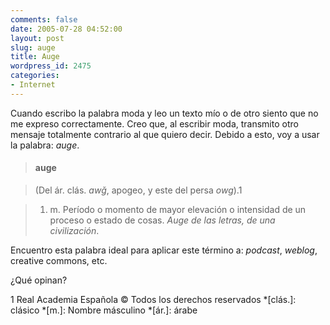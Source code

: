 ```yaml
---
comments: false
date: 2005-07-28 04:52:00
layout: post
slug: auge
title: Auge
wordpress_id: 2475
categories:
- Internet
---
```


Cuando escribo la palabra moda y leo un texto mío o de otro siento que no me expreso correctamente. Creo que, al escribir moda, transmito otro mensaje totalmente contrario al que quiero decir. Debido a esto, voy a usar la palabra: _auge_.





> #### auge
> 
> 

> 
> (Del ár. clás. _awǧ_, apogeo, y este del persa _owg_).1
> 
> 

> 
> 

>   1. m. Período o momento de mayor elevación o intensidad de un proceso o estado de cosas. _Auge de las letras, de una civilización_.

> 







Encuentro esta palabra ideal para aplicar este término a: _podcast_, _weblog_, creative commons, etc.





¿Qué opinan?





1 Real Academia Española © Todos los derechos reservados
  *[clás.]: clásico
  *[m.]: Nombre másculino
  *[ár.]: árabe
